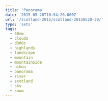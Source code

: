 ```yaml
---
title: 'Panorama'
date: '2015-05-20T10:54:20.000Z'
url: '/scotland-2015/scotland-20150520-30/'
type: 'sets'
tags:
  - 50mm
  - clouds
  - d300s
  - highlands
  - landscape
  - mountain
  - mountainside
  - nikon
  - panorama
  - river
  - scotland
  - sky
  - snow
---
```

